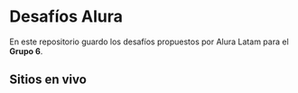 # Desafíos Alura

En este repositorio guardo los desafíos propuestos por Alura Latam para el **Grupo 6**.
## Sitios en vivo

